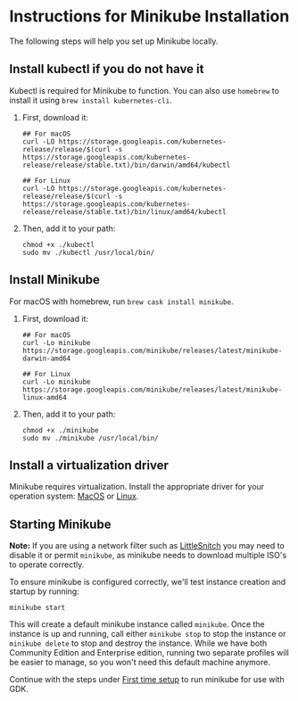 # Instructions for Minikube Installation

The following steps will help you set up Minikube locally.

## Install kubectl if you do not have it

Kubectl is required for Minikube to function. You can also use `homebrew` to install it using `brew install kubernetes-cli`.

1. First, download it:

   ```shell
   ## For macOS
   curl -LO https://storage.googleapis.com/kubernetes-release/release/$(curl -s https://storage.googleapis.com/kubernetes-release/release/stable.txt)/bin/darwin/amd64/kubectl

   ## For Linux
   curl -LO https://storage.googleapis.com/kubernetes-release/release/$(curl -s https://storage.googleapis.com/kubernetes-release/release/stable.txt)/bin/linux/amd64/kubectl
   ```

1. Then, add it to your path:

   ```shell
   chmod +x ./kubectl
   sudo mv ./kubectl /usr/local/bin/
   ```

## Install Minikube

For macOS with homebrew, run `brew cask install minikube`.

1. First, download it:

   ```shell
   ## For macOS
   curl -Lo minikube https://storage.googleapis.com/minikube/releases/latest/minikube-darwin-amd64

   ## For Linux
   curl -Lo minikube https://storage.googleapis.com/minikube/releases/latest/minikube-linux-amd64
   ```

1. Then, add it to your path:

   ```shell
   chmod +x ./minikube
   sudo mv ./minikube /usr/local/bin/
   ```

## Install a virtualization driver

Minikube requires virtualization. Install the appropriate driver for your operation system: [MacOS](https://github.com/kubernetes/minikube/blob/master/docs/drivers.md#hyperkit-driver) or [Linux](https://github.com/kubernetes/minikube/blob/master/docs/drivers.md#kvm2-driver).

## Starting Minikube

**Note:** If you are using a network filter such as [LittleSnitch](https://www.obdev.at/products/littlesnitch/index.html) you may need to disable it or permit `minikube`, as minikube needs to download multiple ISO's to operate correctly.

To ensure minikube is configured correctly, we'll test instance creation and startup by running:

```
minikube start
```

This will create a default minikube instance called `minikube`. Once the instance is up and running, call either `minikube stop` to stop the instance or `minikube delete` to stop and destroy the instance. While we have both Community Edition and Enterprise edition, running two separate profiles will be easier to manage, so you won't need this default machine anymore.

Continue with the steps under [First time setup](doc/howto/prometheus/minikube_usage.md#first-time-setup) to run minikube for use with GDK.

